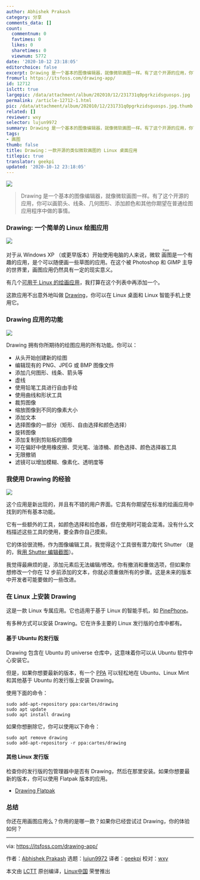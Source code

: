```yaml
---
author: Abhishek Prakash
category: 分享
comments_data: []
count:
  commentnum: 0
  favtimes: 0
  likes: 0
  sharetimes: 0
  viewnum: 5772
date: '2020-10-12 23:18:05'
editorchoice: false
excerpt: Drawing 是一个基本的图像编辑器，就像微软画图一样。有了这个开源的应用，你可以画箭头、线条、几何图形、添加颜色和其他你期望在普通绘图应用程序中做的事情。
fromurl: https://itsfoss.com/drawing-app/
id: 12712
islctt: true
largepic: /data/attachment/album/202010/12/231731q0pgrkzidsguosps.jpg
permalink: /article-12712-1.html
pic: /data/attachment/album/202010/12/231731q0pgrkzidsguosps.jpg.thumb.jpg
related: []
reviewer: wxy
selector: lujun9972
summary: Drawing 是一个基本的图像编辑器，就像微软画图一样。有了这个开源的应用，你可以画箭头、线条、几何图形、添加颜色和其他你期望在普通绘图应用程序中做的事情。
tags:
- 画图
thumb: false
title: Drawing：一款开源的类似微软画图的 Linux 桌面应用
titlepic: true
translator: geekpi
updated: '2020-10-12 23:18:05'
---
```


![](/data/attachment/album/202010/12/231731q0pgrkzidsguosps.jpg)



> 
> Drawing 是一个基本的图像编辑器，就像微软画图一样。有了这个开源的应用，你可以画箭头、线条、几何图形、添加颜色和其他你期望在普通绘图应用程序中做的事情。
> 
> 
> 


### Drawing: 一个简单的 Linux 绘图应用


![](/data/attachment/album/202010/12/231928xmho5h4bqhwohjqq.jpg)


对于从 Windows XP （或更早版本）开始使用电脑的人来说，微软<ruby> 画图 <rt>  Paint </rt></ruby>是一个有趣的应用，是个可以随便画一些草图的应用。在这个被 Photoshop 和 GIMP 主导的世界里，画图应用仍然具有一定的现实意义。


有几个[可用于 Linux 的绘画应用](https://itsfoss.com/open-source-paint-apps/)，我打算在这个列表中再添加一个。


这款应用不出意外地叫做 [Drawing](https://maoschanz.github.io/drawing/)，你可以在 Linux 桌面和 Linux 智能手机上使用它。


### Drawing 应用的功能


![](/data/attachment/album/202010/12/231943z3l20ix3ol0zmx3w.jpg)


Drawing 拥有你所期待的绘图应用的所有功能。你可以：


* 从头开始创建新的绘图
* 编辑现有的 PNG、JPEG 或 BMP 图像文件
* 添加几何图形、线条、箭头等
* 虚线
* 使用铅笔工具进行自由手绘
* 使用曲线和形状工具
* 裁剪图像
* 缩放图像到不同的像素大小
* 添加文本
* 选择图像的一部分（矩形、自由选择和颜色选择）
* 旋转图像
* 添加复制到剪贴板的图像
* 可在偏好中使用橡皮擦、荧光笔、油漆桶、颜色选择、颜色选择器工具
* 无限撤销
* 滤镜可以增加模糊、像素化、透明度等


### 我使用 Drawing 的经验


![](/data/attachment/album/202010/12/231953ns578wm8x5s78vz8.png)


这个应用是新出现的，并且有不错的用户界面。它具有你期望在标准的绘画应用中找到的所有基本功能。


它有一些额外的工具，如颜色选择和拾色器，但在使用时可能会混淆。没有什么文档描述这些工具的使用，要全靠你自己摸索。


它的体验很流畅，作为图像编辑工具，我觉得这个工具很有潜力取代 Shutter （是的，我[用 Shutter 编辑截图](https://itsfoss.com/install-shutter-ubuntu/)）。


我觉得最麻烦的是，添加元素后无法编辑/修改。你有撤消和重做选项，但如果你想修改一个你在 12 步前添加的文本，你就必须重做所有的步骤。这是未来的版本中开发者可能要做的一些改进。


### 在 Linux 上安装 Drawing


这是一款 Linux 专属应用。它也适用于基于 Linux 的智能手机，如 [PinePhone](https://itsfoss.com/pinephone/)。


有多种方式可以安装 Drawing。它在许多主要的 Linux 发行版的仓库中都有。


#### 基于 Ubuntu 的发行版


Drawing 包含在 Ubuntu 的 universe 仓库中，这意味着你可以从 Ubuntu 软件中心安装它。


但是，如果你想要最新的版本，有一个 [PPA](https://launchpad.net/~cartes/+archive/ubuntu/drawing) 可以轻松地在 Ubuntu、Linux Mint 和其他基于 Ubuntu 的发行版上安装 Drawing。


使用下面的命令：



```
sudo add-apt-repository ppa:cartes/drawing
sudo apt update
sudo apt install drawing

```

如果你想删除它，你可以使用以下命令：



```
sudo apt remove drawing
sudo add-apt-repository -r ppa:cartes/drawing

```

#### 其他 Linux 发行版


检查你的发行版的包管理器中是否有 Drawing，然后在那里安装。如果你想要最新的版本，你可以使用 Flatpak 版本的应用。


* [Drawing Flatpak](https://flathub.org/apps/details/com.github.maoschanz.drawing)


### 总结


你还在用画图应用么？你用的是哪一款？如果你已经尝试过 Drawing，你的体验如何？




---


via: <https://itsfoss.com/drawing-app/>


作者：[Abhishek Prakash](https://itsfoss.com/author/abhishek/) 选题：[lujun9972](https://github.com/lujun9972) 译者：[geekpi](https://github.com/geekpi) 校对：[wxy](https://github.com/wxy)


本文由 [LCTT](https://github.com/LCTT/TranslateProject) 原创编译，[Linux中国](https://linux.cn/) 荣誉推出